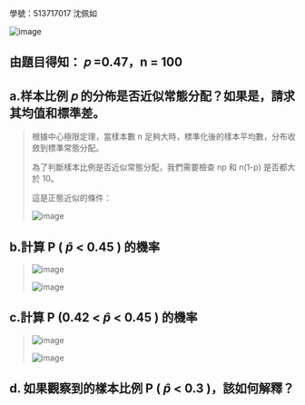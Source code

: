 學號：513717017 沈佩如

![image](https://github.com/user-attachments/assets/616ee537-7cfd-4e66-9b66-5b1093b25b8e)

## 由題目得知： 𝑝 =0.47，n = 100

## a.样本比例 𝑝 的分佈是否近似常態分配？如果是，請求其均值和標準差。
>
>根據中心極限定理，當樣本數 n 足夠大時，標準化後的樣本平均數，分布收斂到標準常態分配。
>
>為了判斷樣本比例是否近似常態分配，我們需要檢查 np 和 n(1-p) 是否都大於 10。
>
>這是正態近似的條件：
>
>![image](https://github.com/user-attachments/assets/a06be0e3-14a5-4ce7-8f09-4bfde81c3ae8)

## b.計算 P ( $\hat{p}$ < 0.45 ) 的機率
>
>![image](https://github.com/user-attachments/assets/2d5686b5-7e18-4ae8-a345-cafab1665b17)
>
>![image](https://github.com/user-attachments/assets/97075d29-e597-4bda-9585-db4f1223edfb)

## c.計算 P (0.42 < $\hat{p}$ < 0.45 ) 的機率
>
>![image](https://github.com/user-attachments/assets/a5e7457f-5180-43be-ab21-5fd7e835ed6e)
>
>![image](https://github.com/user-attachments/assets/a7fcb3df-9c1d-4814-b34b-a0b8a9461df5)

## d. 如果觀察到的樣本比例 P ( $\hat{p}$ < 0.3 )，該如何解釋？
